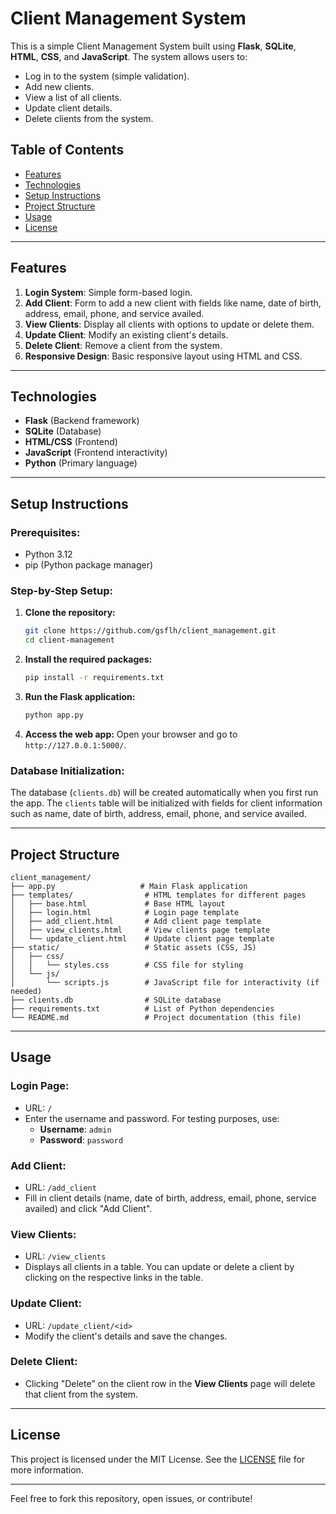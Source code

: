 # **Client Management System**

This is a simple Client Management System built using **Flask**, **SQLite**, **HTML**, **CSS**, and **JavaScript**. The system allows users to:

- Log in to the system (simple validation).
- Add new clients.
- View a list of all clients.
- Update client details.
- Delete clients from the system.

## **Table of Contents**
- [Features](#features)
- [Technologies](#technologies)
- [Setup Instructions](#setup-instructions)
- [Project Structure](#project-structure)
- [Usage](#usage)
- [License](#license)

---

## **Features**
1. **Login System**: Simple form-based login.
2. **Add Client**: Form to add a new client with fields like name, date of birth, address, email, phone, and service availed.
3. **View Clients**: Display all clients with options to update or delete them.
4. **Update Client**: Modify an existing client's details.
5. **Delete Client**: Remove a client from the system.
6. **Responsive Design**: Basic responsive layout using HTML and CSS.

---

## **Technologies**
- **Flask** (Backend framework)
- **SQLite** (Database)
- **HTML/CSS** (Frontend)
- **JavaScript** (Frontend interactivity)
- **Python** (Primary language)

---

## **Setup Instructions**

### Prerequisites:
- Python 3.12
- pip (Python package manager)

### Step-by-Step Setup:

1. **Clone the repository:**
   ```bash
   git clone https://github.com/gsflh/client_management.git
   cd client-management
   ```

2. **Install the required packages:**
   ```bash
   pip install -r requirements.txt
   ```

3. **Run the Flask application:**
   ```bash
   python app.py
   ```

4. **Access the web app:**
   Open your browser and go to `http://127.0.0.1:5000/`.

### Database Initialization:
The database (`clients.db`) will be created automatically when you first run the app. The `clients` table will be initialized with fields for client information such as name, date of birth, address, email, phone, and service availed.

---

## **Project Structure**

```
client_management/
├── app.py                   # Main Flask application
├── templates/                # HTML templates for different pages
│   ├── base.html             # Base HTML layout
│   ├── login.html            # Login page template
│   ├── add_client.html       # Add client page template
│   ├── view_clients.html     # View clients page template
│   └── update_client.html    # Update client page template
├── static/                   # Static assets (CSS, JS)
│   ├── css/
│   │   └── styles.css        # CSS file for styling
│   └── js/
│       └── scripts.js        # JavaScript file for interactivity (if needed)
├── clients.db                # SQLite database
├── requirements.txt          # List of Python dependencies
└── README.md                 # Project documentation (this file)
```

---

## **Usage**

### **Login Page:**
- URL: `/`
- Enter the username and password. For testing purposes, use:
  - **Username**: `admin`
  - **Password**: `password`

### **Add Client:**
- URL: `/add_client`
- Fill in client details (name, date of birth, address, email, phone, service availed) and click "Add Client".

### **View Clients:**
- URL: `/view_clients`
- Displays all clients in a table. You can update or delete a client by clicking on the respective links in the table.

### **Update Client:**
- URL: `/update_client/<id>`
- Modify the client's details and save the changes.

### **Delete Client:**
- Clicking "Delete" on the client row in the **View Clients** page will delete that client from the system.

---

## **License**

This project is licensed under the MIT License. See the [LICENSE](LICENSE) file for more information.

---

Feel free to fork this repository, open issues, or contribute!
